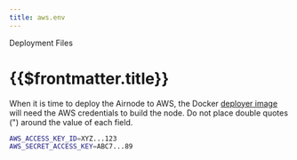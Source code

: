 ```yaml
---
title: aws.env
---
```


<TitleSpan>Deployment Files</TitleSpan>

# {{$frontmatter.title}}

<VersionWarning/>

When it is time to deploy the Airnode to AWS, the Docker
[deployer image](../../grp-providers/docker/deployer-image.md) will need the AWS
credentials to build the node. Do not place double quotes (") around the value
of each field.

```bash
AWS_ACCESS_KEY_ID=XYZ...123
AWS_SECRET_ACCESS_KEY=ABC7...89
```
